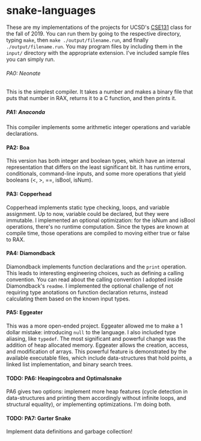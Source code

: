 # snake-languages
These are my implementations of the projects for UCSD's [CSE131](https://github.com/ucsd-cse131-f19/ucsd-cse131-f19.github.io/tree/master) class for the fall of 2019. You can run them by going to the respective directory, typing `make`, then `make ./output/filename.run`, and finally `./output/filename.run`. You may program files by including them in the `input/` directory with the appropriate extension. I've included sample files you can simply run.

###### PA0: Neonate
This is the simplest compiler. It takes a number and makes a binary file that puts that number in RAX, returns it to a C function, and then prints it.

##### PA1: Anaconda
This compiler implements some arithmetic integer operations and variable declarations.

#### PA2: Boa
This version has both integer and boolean types, which have an internal representation that differs on the least significant bit. It has runtime errors, conditionals, command-line inputs, and some more operations that yield booleans (<, >, ==, isBool, isNum).

#### PA3: Copperhead
Copperhead implements static type checking, loops, and variable assignment. Up to now, variable could be declared, but they were immutable. I implemented an optional optimization: for the isNum and isBool operations, there's no runtime computation. Since the types are known at compile time, those operations are compiled to moving either true or false to RAX.

#### PA4: Diamondback
Diamondback implements function declarations and the `print` operation. This leads to interesting engineering choices, such as defining a calling convention. You can read about the calling convention I adopted inside Diamondback's `readme`. I implemented the optional challenge of not requiring type anotations on function declaration returns, instead calculating them based on the known input types.

#### PA5: Eggeater
This was a more open-ended project. Eggeater allowed me to make a 1 dollar mistake: introducing `null` to the language. I also included type aliasing, like `typedef`. The most significant and powerful change was the addition of heap allocated memory. Eggeater allows the creation, access, and modification of arrays. This powerful feature is demonstrated by the available executable files, which include data-structures that hold points, a linked list implementation, and binary search trees.

#### TODO: PA6: Heapingcobra and Optimalsnake
PA6 gives two options: implement more heap features (cycle detection in data-structures and printing them accordingly without infinite loops, and structural equality), or implementing optimizations. I'm doing both.

#### TODO: PA7: Garter Snake
Implement data definitions and garbage collection!
